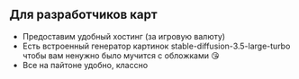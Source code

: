 ## Для разработчиков карт

- Предоставим удобный хостинг (за игровую валюту)
- Есть встроенный генератор картинок stable-diffusion-3.5-large-turbo чтобы вам ненужно было мучится с обложками 😘
- Все на пайтоне удобно, классно